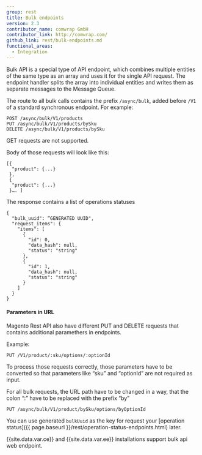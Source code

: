 ```yaml
---
group: rest
title: Bulk endpoints
version: 2.3
contributor_name: comwrap GmbH
contributor_link: http://comwrap.com/
github_link: rest/bulk-endpoints.md
functional_areas:
  - Integration
---
```


Bulk API is a special type of API endpoint, which combines multiple entities of the same type as an array and uses it for the single API request. The endpoint handler splits the array into individual entities and writes them as separate messages to the Message Queue.

The route to all bulk calls contains the prefix `/async/bulk`, added before `/V1` of a standard synchronous endpoint. For example:

```
POST /async/bulk/V1/products
PUT /async/bulk/V1/products/bySku
DELETE /async/bulk/V1/products/bySku
```

GET requests are not supported.

Body of those requests will look like this: 

```
[{
  "product": {...}
 },
 {
  "product": {...}
 }…. ]
```

The response contains a list of operations statuses

```
{
  "bulk_uuid": “GENERATED UUID",
  "request_items": {
    "items": [
      {
        "id": 0,
        "data_hash": null,
        "status": "string"
      },
      {
        "id": 1,
        "data_hash": null,
        "status": "string"
      }
    ]
  }
}
```

#### Parameters in URL


Magento Rest API also have different PUT and DELETE requests that contains additional paramethers in endpoints. 
 
Example: 

```
PUT /V1/product/:sku/options/:optionId
```

To process those requests correctly, those parameters have to be converted so that parameters like “sku” and “optionId” are not required as input.

For all bulk requests, the URL path have to be changed in a way, that the colon “:” have to be replaced with the prefix “by”

```
PUT /async/bulk/V1/product/bySku/options/byOptionId
```

You can use generated `bulkUuid` as the key for request your [operation status]({{ page.baseurl }}/rest/operation-status-endpoints.html) later. 

{{site.data.var.ce}} and {{site.data.var.ee}} installations support bulk api web endpoint.




